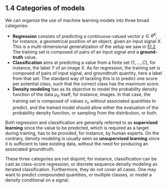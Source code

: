 ## 1.4    Categories of models

We can organize the use of machine learning models into three broad categories:

- **Regression** consists of predicting a continuous-valued vector $y ∈ R^K$, for instance, a geometrical position of an object, given an input signal $X$. This is a multi-dimensional generalization of the setup we saw in [§1.2](1_2_Basis_function_regression.md). The training set is composed of pairs of an input signal and a **ground-truth** value.
- **Classification** aims at predicting a value from a finite set $\{1,...,C\}$, for instance, the label $Y$ of
  an image $X$. As for regression, the training set is composed of pairs of input signal, and groundtruth quantity, here a label from that set. The standard way of tackling this is to predict one score per potential class, such that the correct class has the maximum score.
- **Density modeling** has as its objective to model the probability density function of the data $μ_X$ itself, for instance, images. In that case, the training set is composed of values $x_n$ without associated quantities to predict, and the trained model should allow either the evaluation of the probability density function, or sampling from the distribution, or both.

Both regression and classification are generally referred to as **supervised learning** since the value to be predicted, which is required as a target during training, has to be provided, for instance, by human experts. On the contrary, density modeling is usually seen as **unsupervised learning** since it is sufficient to take existing data, without the need for producing an associated groundtruth.

These three categories are not disjoint; for instance, classification can be cast as class-score regression, or discrete sequence density modeling as iterated classification. Furthermore, they do not cover all cases. One may want to predict compounded quantities, or multiple classes, or model a density conditional on a signal.

